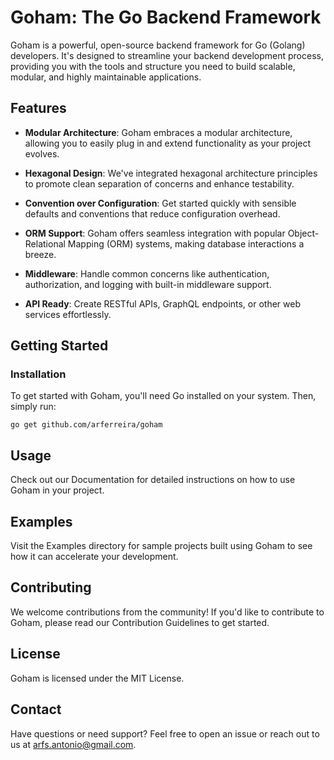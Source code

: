 # Goham: The Go Backend Framework

Goham is a powerful, open-source backend framework for Go (Golang) developers. It's designed to streamline your backend development process, providing you with the tools and structure you need to build scalable, modular, and highly maintainable applications.

## Features

- **Modular Architecture**: Goham embraces a modular architecture, allowing you to easily plug in and extend functionality as your project evolves.

- **Hexagonal Design**: We've integrated hexagonal architecture principles to promote clean separation of concerns and enhance testability.

- **Convention over Configuration**: Get started quickly with sensible defaults and conventions that reduce configuration overhead.

- **ORM Support**: Goham offers seamless integration with popular Object-Relational Mapping (ORM) systems, making database interactions a breeze.

- **Middleware**: Handle common concerns like authentication, authorization, and logging with built-in middleware support.

- **API Ready**: Create RESTful APIs, GraphQL endpoints, or other web services effortlessly.

## Getting Started

### Installation

To get started with Goham, you'll need Go installed on your system. Then, simply run:

```shell
go get github.com/arferreira/goham
```

## Usage

Check out our Documentation for detailed instructions on how to use Goham in your project.

## Examples

Visit the Examples directory for sample projects built using Goham to see how it can accelerate your development.

## Contributing

We welcome contributions from the community! If you'd like to contribute to Goham, please read our Contribution Guidelines to get started.

## License

Goham is licensed under the MIT License.

## Contact

Have questions or need support? Feel free to open an issue or reach out to us at arfs.antonio@gmail.com.
